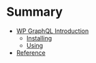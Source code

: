 # Summary

* [WP GraphQL Introduction](README.md)
   * [Installing](installing.md)
   * [Using](using.md)
* [Reference](methodsmd.md)

